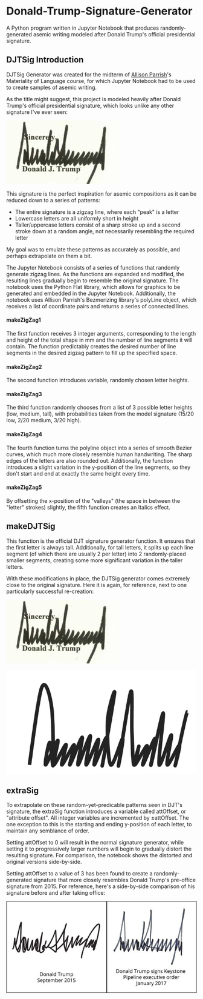 # Donald-Trump-Signature-Generator

A Python program written in Jupyter Notebook that produces randomly-generated asemic writing modeled after Donald Trump's official presidential signature.

## DJTSig Introduction

DJTSig Generator was created for the midterm of [Allison Parrish](https://www.decontextualize.com/)'s  Materiality of Language course, for which Jupyter Notebook had to be used to create samples of asemic writing.

As the title might suggest, this project is modeled heavily after Donald Trump's official presidential signature, which looks unlike any other signature I've ever seen:

![Donald Trump's official presidential signature, preceeded by the word "Sincerely," and proceeded by the name "Donald J. Trump" in print](https://github.com/yonatanrozin/Donald-Trump-Signature-Generator/blob/main/Images/DJTSig_official.jpeg)

This signature is the perfect inspiration for asemic compositions as it can be reduced down to a series of patterns:
- The entire signature is a zigzag line, where each "peak" is a letter
- Lowercase letters are all uniformly short in height
- Taller/uppercase letters consist of a sharp stroke up and a second stroke down at a random angle, not necessarily resembling the required letter

My goal was to emulate these patterns as accurately as possible, and perhaps extrapolate on them a bit.

The Jupyter Notebook consists of a series of functions that randomly generate zigzag lines. As the functions are expanded and modified, the resulting lines gradually begin to resemble the original signature. The notebook uses the Python Flat library, which allows for graphics to be generated and embedded in the Jupyter Notebook. Additionally, the notebook uses Allison Parrish's Bezmerizing library's polyLine object, which receives a list of coordinate pairs and returns a series of connected lines.

#### makeZigZag1

The first function receives 3 integer arguments, corresponding to the length and height of the total shape in mm and the number of line segments it will contain. The function predictably creates the desired number of line segments in the desired zigzag pattern to fill up the specified space.

#### makeZigZag2

The second function introduces variable, randomly chosen letter heights.

#### makeZigZag3

The third function randomly chooses from a list of 3 possible letter heights (low, medium, tall), with probabilities taken from the model signature (15/20 low, 2/20 medium, 3/20 high).

#### makeZigZag4

The fourth function turns the polyline object into a series of smooth Bezier curves, which much more closely resemble human handwriting. The sharp edges of the letters are also rounded out. Additionally, the function introduces a slight variation in the y-position of the line segments, so they don't start and end at exactly the same height every time.

#### makeZigZag5

By offsetting the x-position of the "valleys" (the space in between the "letter" strokes) slightly, the fifth function creates an Italics effect.

## makeDJTSig

This function is the official DJT signature generator function. It ensures that the first letter is always tall. Additionally, for tall letters, it splits up each line segment (of which there are usually 2 per letter) into 2 randomly-placed smaller segments, creating some more significant variation in the taller letters.

With these modifications in place, the DJTSig generator comes extremely close to the original signature. Here it is again, for reference, next to one particularly successful re-creation:

![Donald Trump's official presidential signature, preceeded by the word "Sincerely," and proceeded by the name "Donald J. Trump" in print](https://github.com/yonatanrozin/Donald-Trump-Signature-Generator/blob/main/Images/DJTSig_official.jpeg)

![A randomly-generated asemic line, made to resemble Donald Trump's official signature](https://github.com/yonatanrozin/Donald-Trump-Signature-Generator/blob/main/Images/DJTSig_close.jpeg)

## extraSig

To extrapolate on these random-yet-predicable patterns seen in DJT's signature, the extraSig function introduces a variable called attOffset, or "attribute offset". All integer variables are incremented by ±attOffset. The one exception to this is the starting and ending y-position of each letter, to maintain any semblance of order.

Setting attOffset to 0 will result in the normal signature generator, while setting it to progressively larger numbers will begin to gradually distort the resulting signature. For comparison, the notebook shows the distorted and original versions side-by-side.

Setting attOffset to a value of 3 has been found to create a randomly-generated signature that more closely resembles Donald Trump's pre-office signature from 2015. For reference, here's a side-by-side comparison of his signature before and after taking office:

![A side-by-side comparison of 2 of Donald Trump's signatures. The first, on the left, is more distorted than his current version, and the words "Donald Trump, September 2015" are printed underneath. The second, on the right, resembles his official signature, and the words "Donald Trump signs Keystone Pipeline executive order January 2017" are written underneath.](https://github.com/yonatanrozin/Donald-Trump-Signature-Generator/blob/main/Images/DJTSig_Chronology.jpeg)
